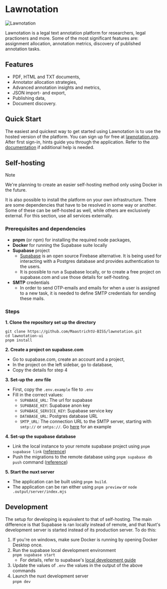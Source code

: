 # Lawnotation

![Lawnotation](https://www.lawnotation.org/assets/lawnotation_logo_v2-17f3df90.svg)

Lawnotation is a legal text annotation platform for researchers, legal practioners and more.
Some of the most significant features are: assignment allocation, annotation metrics, discovery of published annotation tasks.

## Features
- PDF, HTML and TXT documents,
- Annotator allocation strategies,
- Advanced annotation insights and metrics,
- JSON import- and export,
- Publishing data,
- Document discovery.

## Quick Start
The easiest and quickest way to get started using Lawnotation is to use the hosted version of the platform. You can sign up for free at [lawnotation.org](lawnotation.org). 
After first sign-in, hints guide you through the application. Refer to the [documentation](https://docs.lawnotation.org/) if additional help is needed.

## Self-hosting

> [!NOTE]
> We're planning to create an easier self-hosting method only using Docker in the future.

It is also possible to install the platform on your own infrastructure. 
There are some dependencies that have to be resolved in some way or another. Some of these can be self-hosted as well, while others are exclusively external. For this section, use all services externally.

### Prerequisites and dependencies

- **pnpm** (or npm) for installing the required node packages,
- **Docker** for running the Supabase suite locally
- **Supabase** project
  - [Supabase](https://github.com/supabase/supabase) is an open source Firebase alternative. It is being used for interacting with a Postgres database and provides authentication to the users.
  - It is possible to run a Supabase locally, or to create a free project on supabase.com and use those details for self-hosting.
- **SMTP** credentials
  - In order to send OTP-emails and emails for when a user is assigned to a new task, it is needed to define SMTP credentials for sending these mails.

### Steps
**1. Clone the repository set up the directory**
```
git clone https://github.com/MaastrichtU-BISS/lawnotation.git
cd lawnotation-ui
pnpm install
```

**2. Create a project on supabase.com**
- Go to supabase.com, create an account and a project,
- In the project on the left sidebar, go to database,
- Copy the details for step 4

**3. Set-up the .env file**
- First, copy the `.env.example` file to `.env`
- Fill in the correct values:
  - `SUPABASE_URL`: The url for supabase
  - `SUPABASE_KEY`: Supabase anon key
  - `SUPABASE_SERVICE_KEY`: Supabase service key
  - `DATABASE_URL`: Postgres database URL
  - `SMTP_URL`: The connection URL to the SMTP server, starting with `smtp://` or `smtps://`. Go [here](https://www.nodemailer.com/smtp/) for an example

**4. Set-up the supabase database**
- Link the local instance to your remote supabase project using `pnpm supabase link` ([reference](https://supabase.com/docs/guides/functions/deploy))
- Push the migrations to the remote database using `pnpm supabase db push` command ([reference](https://supabase.com/docs/reference/cli/supabase-db-push))

**5. Start the nuxt server**
- The application can be built using `pnpm build`. 
- The application can be ran either using `pnpm preview` or `node .output/server/index.mjs`

## Development
The setup for developing is equivalent to that of self-hosting. The main difference is that Supabase is ran locally instead of remote, and that Nuxt's development server is started instead of its production server. To do this:

1. If you're on windows, make sure Docker is running by opening Docker Desktop once.
2. Run the supabase local development environment \
   `pnpm supabase start`
      - For details, refer to supabase's [local development guide](https://supabase.com/docs/guides/local-development)
3. Update the values of `.env` the values in the output of the above commands
4. Launch the nuxt development server \
   `pnpm dev`
